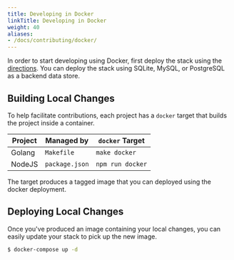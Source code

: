 ```yaml
---
title: Developing in Docker
linkTitle: Developing in Docker
weight: 40
aliases:
- /docs/contributing/docker/
---
```


In order to start developing using Docker, first deploy the stack using the [directions](/docs/deployment/docker/).
You can deploy the stack using SQLite, MySQL, or PostgreSQL as a backend data store.

## Building Local Changes

To help facilitate contributions, each project has a `docker` target that builds the project inside a container.

| Project | Managed by | `docker` Target |
|---|---|---|
| Golang | `Makefile` | `make docker` |
| NodeJS | `package.json` | `npm run docker` |

The target produces a tagged image that you can deployed using the docker deployment.

## Deploying Local Changes

Once you've produced an image containing your local changes, you can easily update your stack to pick up the new image.

```bash
$ docker-compose up -d
```
